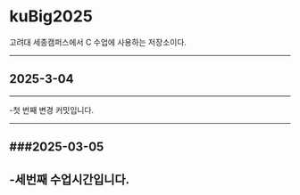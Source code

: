 # kuBig2025
고려대 세종캠퍼스에서  C  수업에 사용하는 저장소이다.

---
## 2025-3-04
---
-첫 번째 변경 커밋입니다.

-----
###2025-03-05
----
-세번째 수업시간입니다.
----
